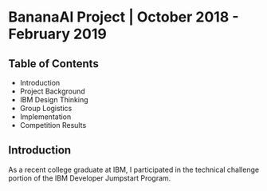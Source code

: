 # BananaAI Project | October 2018 - February 2019

## Table of Contents
- Introduction
- Project Background
- IBM Design Thinking
- Group Logistics
- Implementation
- Competition Results

## Introduction
As a recent college graduate at IBM, I participated in the technical challenge portion of the IBM Developer Jumpstart Program.
